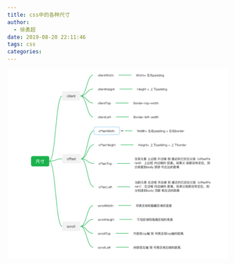 ```yaml
---
title: css中的各种尺寸
author:
  - 徐勇超
date: 2019-08-20 22:11:46
tags: css
categories:
---
```


![css各种尺寸的说明图](/images/css/size.png)